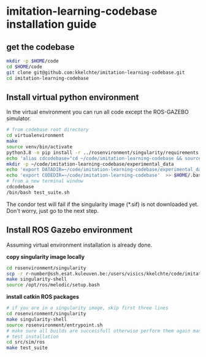 # imitation-learning-codebase installation guide

## get the codebase

```bash
mkdir -p $HOME/code
cd $HOME/code 
git clone git@github.com:kkelchte/imitation-learning-codebase.git
cd imitation-learning-codebase
```

## Install virtual python environment
In the virtual environment you can run all code except the ROS-GAZEBO simulator.

```bash
# from codebase root directory
cd virtualenvironment
make
source venv/bin/activate
python3.8 -m pip install -r ../rosenvironment/singularity/requirements
echo 'alias cdcodebase="cd ~/code/imitation-learning-codebase && source virtualenvironment/venv/bin/activate && export PYTHONPATH=~/code/imitation-learning-codebase"' >> $HOME/.bashrc
mkdir -p ~/code/imitation-learning-codebase/experimental_data
echo 'export DATADIR=~/code/imitation-learning-codebase/experimental_data'  >> $HOME/.bashrc
echo 'export CODEDIR=~/code/imitation-learning-codebase'  >> $HOME/.bashrc
# from a new terminal window
cdcodebase
/bin/bash test_suite.sh
```
The condor test will fail if the singularity image (*.sif) is not downloaded yet. Don't worry, just go to the next step.

## Install ROS Gazebo environment

Assuming virtual environment installation is already done.

__copy singularity image locally__

```bash
cd rosenvironment/singularity
scp -r r-number@ssh.esat.kuleuven.be:/users/visics/kkelchte/code/imitation-learning-codebase/rosenvironment/singularity/image-$(cat VERSION).sif .
make singularity-shell
source /opt/ros/melodic/setup.bash
```

__install catkin ROS packages__

```bash
# if you are in a singularity image, skip first three lines
cd rosenvironment/singularity
make singularity-shell
source rosenvironment/entrypoint.sh
# make sure all builds are successfull otherwise perform them again manually. See troubleshoot in src/sim/ros/README.md
# test installation
cd src/sim/ros
make test_suite
```


